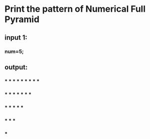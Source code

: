 # Print the pattern of Numerical Full Pyramid 

## input 1:
### num=5;

## output:

### * * * * * * * * *
###   * * * * * * *
###     * * * * *
###       * * *
###         *